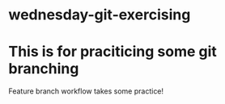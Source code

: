 # wednesday-git-exercising
# This is for praciticing some git branching

Feature branch workflow takes some practice!